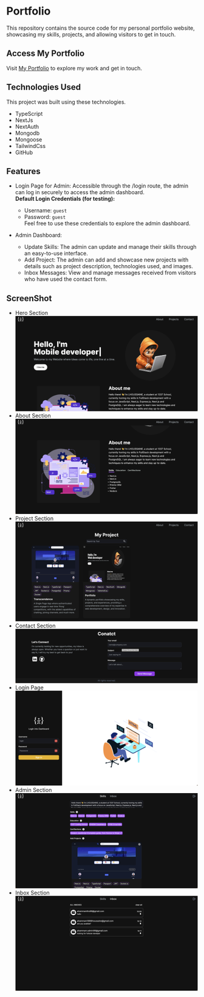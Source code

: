 # Portfolio

This repository contains the source code for my personal portfolio website, showcasing my skills, projects, and allowing visitors to get in touch.

## Access My Portfolio

Visit [My Portfolio](https://www.ahammamlhoussaine.tech) to explore my work and get in touch.

## Technologies Used

This project was built using these technologies.

- TypeScript
- NextJs
- NextAuth
- Mongodb
- Mongoose
- TailwindCss
- GitHub

## Features

- Login Page for Admin: Accessible through the /login route, the admin can log in securely to access the admin dashboard.\
  **Default Login Credentials (for testing):**

  - Username: `guest`
  - Password: `guest`\
    Feel free to use these credentials to explore the admin dashboard.

- Admin Dashboard:
  - Update Skills: The admin can update and manage their skills through an easy-to-use interface.
  - Add Project: The admin can add and showcase new projects with details such as project description, technologies used, and images.
  - Inbox Messages: View and manage messages received from visitors who have used the contact form.

## ScreenShot

- Hero Section
  ![heroSection](https://github.com/ahammamlho/Portfolio/blob/main/screenshot/heroSection.png?raw=true)
- About Section
  ![about](https://github.com/ahammamlho/Portfolio/blob/main/screenshot/aboutSection.png?raw=true)
- Project Section
  ![Project](https://github.com/ahammamlho/Portfolio/blob/main/screenshot/projectSection.png?raw=true)
- Contact Section
  ![conatct](https://github.com/ahammamlho/Portfolio/blob/main/screenshot/contactSection.png?raw=true)
- Login Page
  ![login](https://github.com/ahammamlho/Portfolio/blob/main/screenshot/loginSection.png?raw=true)
- Admin Section
  ![admin](https://github.com/ahammamlho/Portfolio/blob/main/screenshot/adminPage.png?raw=true)
- Inbox Section
  ![inbox](https://github.com/ahammamlho/Portfolio/blob/main/screenshot/inboxSection.png?raw=true)
